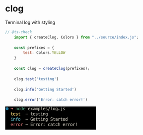 # clog
Terminal log with styling

```javascript
// @ts-check
	import { createClog, Colors } from "../source/index.js";

	const prefixes = {
		test: Colors.YELLOW
	}

	const clog = createClog(prefixes);

	clog.test('testing')

	clog.info('Getting Started')

	clog.error('Error: catch error!')

```
![demo](/image.png)
